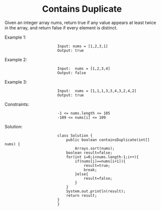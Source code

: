 <h1 align= "center">Contains Duplicate</h1>

Given an integer array nums, return true if any value appears at least twice in the array, and return false if every element is distinct.

Example 1:

                            Input: nums = [1,2,3,1]
                            Output: true
                           
Example 2:

                            Input:  nums = [1,2,3,4]
                            Output: false

Example 3:

                            Input:  nums = [1,1,1,3,3,4,3,2,4,2]
                            Output: true


Constraints:

                            -1 <= nums.length <= 105
                            -109 <= nums[i] <= 109

Solution:

                            class Solution {
                                public boolean containsDuplicate(int[] nums) {
                                    Arrays.sort(nums);
                                boolean result=false;
                                for(int i=0;i<nums.length-1;i++){
                                    if(nums[i]==nums[i+1]){ 
                                        result=true;
                                        break;
                                    }else{
                                        result=false;
                                    }
                                }
                                System.out.println(result);
                                return result;
                            }
                            }
